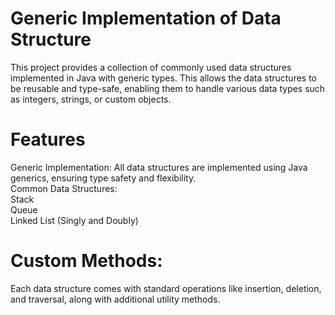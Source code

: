 # Generic Implementation of Data Structure
This project provides a collection of commonly used data structures implemented in Java with generic types. This allows the data structures to be reusable and type-safe, enabling them to handle various data types such as integers, strings, or custom objects.

# Features
Generic Implementation: All data structures are implemented using Java generics, ensuring type safety and flexibility.<br>
Common Data Structures:<br>
Stack<br>
Queue<br>
Linked List (Singly and Doubly)<br>
# Custom Methods: 
Each data structure comes with standard operations like insertion, deletion, and traversal, along with additional utility methods.
